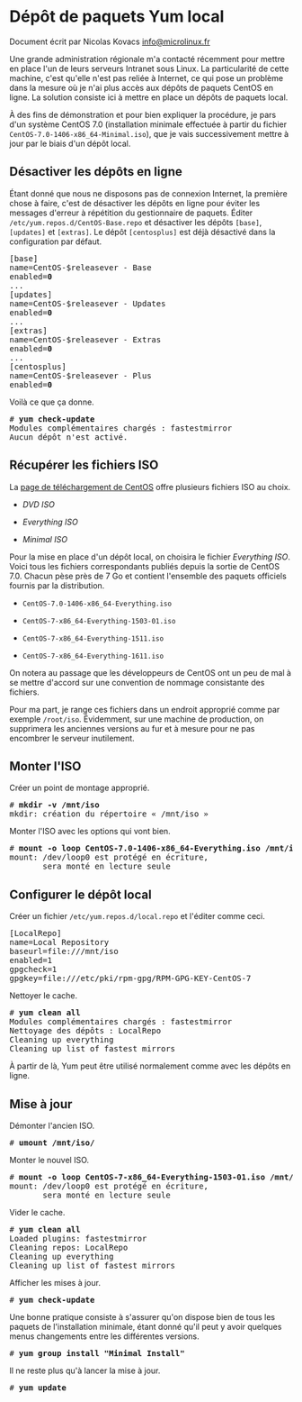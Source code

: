 Dépôt de paquets Yum local
==========================

Document écrit par Nicolas Kovacs <info@microlinux.fr>

Une grande administration régionale m'a contacté récemment pour mettre en place
l'un de leurs serveurs Intranet sous Linux. La particularité de cette machine,
c'est qu'elle n'est pas reliée à Internet, ce qui pose un problème dans la
mesure où je n'ai plus accès aux dépôts de paquets CentOS en ligne. La solution
consiste ici à mettre en place un dépôts de paquets local.

À des fins de démonstration et pour bien expliquer la procédure, je pars d'un
système CentOS 7.0 (installation minimale effectuée à partir du fichier
`CentOS-7.0-1406-x86_64-Minimal.iso`), que je vais successivement mettre à jour
par le biais d'un dépôt local.


Désactiver les dépôts en ligne
-----------------------------

Étant donné que nous ne disposons pas de connexion Internet, la première chose
à faire, c'est de désactiver les dépôts en ligne pour éviter les messages
d'erreur à répétition du gestionnaire de paquets. Éditer
`/etc/yum.repos.d/CentOS-Base.repo` et désactiver les dépôts `[base]`,
`[updates]` et `[extras]`. Le dépôt `[centosplus]` est déjà désactivé dans la
configuration par défaut.

<pre>
[base]
name=CentOS-$releasever - Base
enabled=<strong>0</strong>
...
[updates]
name=CentOS-$releasever - Updates
enabled=<strong>0</strong>
...
[extras]
name=CentOS-$releasever - Extras
enabled=<strong>0</strong>
...
[centosplus]
name=CentOS-$releasever - Plus
enabled=<strong>0</strong>
</pre>

Voilà ce que ça donne.

<pre>
# <strong>yum check-update</strong> 
Modules complémentaires chargés : fastestmirror
Aucun dépôt n'est activé.
</pre>


Récupérer les fichiers ISO
--------------------------

La [page de téléchargement de CentOS](https://www.centos.org/download/) offre
plusieurs fichiers ISO au choix.

  * *DVD ISO*

  * *Everything ISO*

  * *Minimal ISO*

Pour la mise en place d'un dépôt local, on choisira le fichier *Everything ISO*.
Voici tous les fichiers correspondants publiés depuis la sortie de CentOS 7.0.
Chacun pèse près de 7 Go et contient l'ensemble des paquets officiels fournis
par la distribution.

  * `CentOS-7.0-1406-x86_64-Everything.iso`

  * `CentOS-7-x86_64-Everything-1503-01.iso`

  * `CentOS-7-x86_64-Everything-1511.iso`

  * `CentOS-7-x86_64-Everything-1611.iso`

On notera au passage que les développeurs de CentOS ont un peu de mal à se
mettre d'accord sur une convention de nommage consistante des fichiers.

Pour ma part, je range ces fichiers dans un endroit approprié comme par exemple
`/root/iso`. Évidemment, sur une machine de production, on supprimera les
anciennes versions au fur et à mesure pour ne pas encombrer le serveur
inutilement.


Monter l'ISO
------------

Créer un point de montage approprié.

<pre>
# <strong>mkdir -v /mnt/iso</strong> 
mkdir: création du répertoire « /mnt/iso »
</pre>

Monter l'ISO avec les options qui vont bien.

<pre>
# <strong>mount -o loop CentOS-7.0-1406-x86_64-Everything.iso /mnt/iso/</strong> 
mount: /dev/loop0 est protégé en écriture, 
       sera monté en lecture seule
</pre>


Configurer le dépôt local
-------------------------

Créer un fichier `/etc/yum.repos.d/local.repo` et l'éditer comme ceci.

<pre>
[LocalRepo]
name=Local Repository
baseurl=file:///mnt/iso
enabled=1
gpgcheck=1
gpgkey=file:///etc/pki/rpm-gpg/RPM-GPG-KEY-CentOS-7
</pre>

Nettoyer le cache.

<pre>
# <strong>yum clean all</strong> 
Modules complémentaires chargés : fastestmirror
Nettoyage des dépôts : LocalRepo
Cleaning up everything
Cleaning up list of fastest mirrors
</pre>

À partir de là, Yum peut être utilisé normalement comme avec les dépôts en ligne.


Mise à jour
-----------

Démonter l'ancien ISO.

<pre>
# <strong>umount /mnt/iso/</strong> 
</pre>

Monter le nouvel ISO.

<pre>
# <strong>mount -o loop CentOS-7-x86_64-Everything-1503-01.iso /mnt/iso/</strong> 
mount: /dev/loop0 est protégé en écriture, 
       sera monté en lecture seule
</pre>

Vider le cache.

<pre>
# <strong>yum clean all</strong> 
Loaded plugins: fastestmirror
Cleaning repos: LocalRepo
Cleaning up everything
Cleaning up list of fastest mirrors
</pre>

Afficher les mises à jour.

<pre>
# <strong>yum check-update</strong> 
</pre>

Une bonne pratique consiste à s'assurer qu'on dispose bien de tous les paquets
de l'installation minimale, étant donné qu'il peut y avoir quelques menus
changements entre les différentes versions.

<pre>
# <strong>yum group install "Minimal Install"</strong> 
</pre>

Il ne reste plus qu'à lancer la mise à jour.

<pre>
# <strong>yum update</strong> 
</pre>


